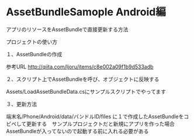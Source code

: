 # AssetBundleSamople Android編

アプリのリソースをAssetBundleで直接更新する方法

プロジェクトの使い方

１、AssetBundleの作成

参考URL  http://qiita.com/Ijoru/items/c8e002a09f1b9d533adb

２、スクリプト上でAssetBundleを呼び、オブジェクトに反映する

Assets/LoadAssetBundleData.csにサンプルスクリプトでやってます

３、更新方法

端末名/Phone/Android/data/バンドルID/files に１で作成したAssetBundleをコピペして更新する　サンプルプロジェクトだと新規にアプリを作った場合AssetBundleが入ってないので起動する前に入れる必要がある
